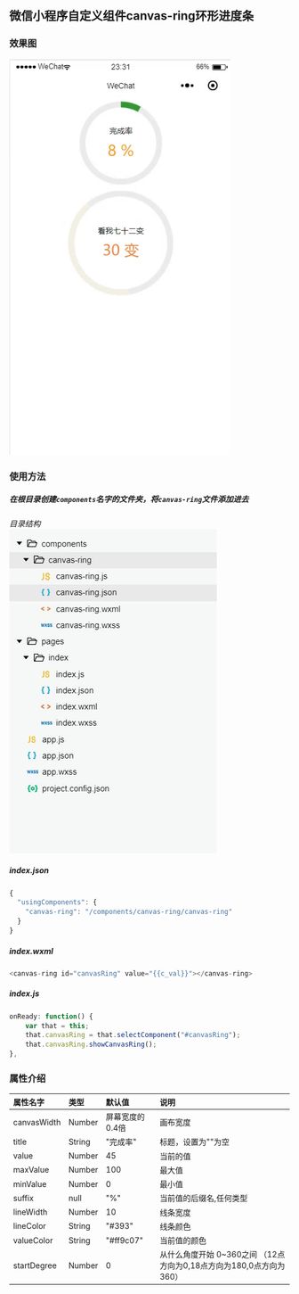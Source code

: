 ## 微信小程序自定义组件canvas-ring环形进度条  

### 效果图  
![效果图](./canvasring.gif)  

### 使用方法  
##### 在根目录创建`components`名字的文件夹，将`canvas-ring`文件添加进去  
*目录结构*  
![目录结构](./canvasring01.jpg)  

##### index.json  
```js
{
  "usingComponents": {
    "canvas-ring": "/components/canvas-ring/canvas-ring"
  }
}
```  

##### index.wxml  
```js
<canvas-ring id="canvasRing" value="{{c_val}}"></canvas-ring>
```  

##### index.js  
```js
onReady: function() {
    var that = this;
    that.canvasRing = that.selectComponent("#canvasRing");
    that.canvasRing.showCanvasRing();
},
```  

### 属性介绍  
| 属性名字 | 类型 | 默认值 | 说明 |
| :------ | :------ | :------ | :------ |
| canvasWidth | Number | 屏幕宽度的0.4倍 | 画布宽度 |
| title | String | "完成率" | 标题，设置为""为空 |
| value | Number | 45 | 当前的值 |
| maxValue | Number | 100 | 最大值 |
| minValue | Number | 0 | 最小值 |
| suffix | null | "%" | 当前值的后缀名,任何类型 |
| lineWidth | Number | 10 | 线条宽度 |
| lineColor | String | "#393" | 线条颜色 |
| valueColor | String | "#ff9c07" | 当前值的颜色 |
| startDegree | Number | 0 | 从什么角度开始 0~360之间 （12点方向为0,18点方向为180,0点方向为360） |

